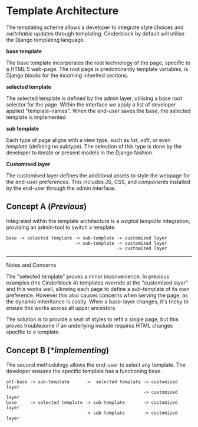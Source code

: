 # Template Architecture

The templating scheme allows a developer to integrate style choices and _switchable_ updates through templating. Cinderblock by default will utilise the Django templating language.


**base template**

The base template incorporates the root technology of the page, specific to a HTML 5 web-page. The root page is predominantly template variables, is Django _blocks_ for the incoming inherited sections.

**selected template**

The selected template is defined by the admin layer, utilising a base root selector for the page. Within the interface we apply a list of developer applied "template-names". When the end-user saves the base, the selected template is implemented

**sub template**

Each type of page aligns with a view type, such as _list_, _edit_, or even _template_ (defining no subtype). The selection of this type is done by the developer to iterate or present models in the Django fashion.

**Customised layer**

The customised layer defines the additional assets to style the webpage for the end-user preferences. This includes JS, CSS, and _components_ installed by the end-user through the admin interface.


## Concept A (*Previous*)

Integrated within the template architecture is a _wagtail template_ integration, providing an admin-tool to switch a template.

    base -> selected template -> sub-template -> customized layer
                              -> sub-template -> customized layer
                                              -> customized layer

---

Notes and Concerns

The "selected template" proves a minor inconvenience. In previous examples (the Cinderblock 4) templates override at the "customized layer" and this works well, allowing each page to define a sub-template of its own preference. However this also causes concerns when serving the page, as the dynamic inheritance is costly. When a base-layer changes, it's tricky to ensure this works across all upper ancestors.

The solution is to provide a seat of styles to refit a single page, but this proves troublesome if an underlying include requires HTML changes specific to a template.


## Concept B (*\*implementing*)

The second methodology allows the end-user to select any template. The developer ensures the specific template has a functioning base.


    alt-base -> sub-template      ->  selected template -> customized layer
                                                        -> customized layer
    base     -> selected template -> sub-template       -> customized layer
                                  -> sub-template       -> customized layer
